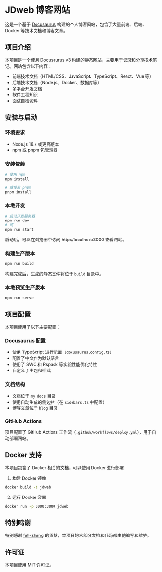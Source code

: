 # JDweb 博客网站

这是一个基于 [Docusaurus](https://docusaurus.io/) 构建的个人博客网站，包含了大量前端、后端、Docker 等技术文档和博客文章。

## 项目介绍

本项目是一个使用 Docusaurus v3 构建的静态网站，主要用于记录和分享技术笔记。网站包含以下内容：

- 前端技术文档（HTML/CSS、JavaScript、TypeScript、React、Vue 等）
- 后端技术文档（Node.js、Docker、数据库等）
- 多平台开发文档
- 软件工程知识
- 面试自检资料

## 安装与启动

### 环境要求

- Node.js 18.x 或更高版本
- npm 或 pnpm 包管理器

### 安装依赖

```bash
# 使用 npm
npm install

# 或使用 pnpm
pnpm install
```

### 本地开发

```bash
# 启动开发服务器
npm run dev
# 或
npm run start
```

启动后，可以在浏览器中访问 http://localhost:3000 查看网站。

### 构建生产版本

```bash
npm run build
```

构建完成后，生成的静态文件将位于 `build` 目录中。

### 本地预览生产版本

```bash
npm run serve
```

## 项目配置

本项目使用了以下主要配置：

### Docusaurus 配置

- 使用 TypeScript 进行配置（`docusaurus.config.ts`）
- 配置了中文作为默认语言
- 使用了 SWC 和 Rspack 等实验性能优化特性
- 自定义了主题和样式

### 文档结构

- 文档位于 `my-docs` 目录
- 使用自动生成的侧边栏（在 `sidebars.ts` 中配置）
- 博客文章位于 `blog` 目录

### GitHub Actions

项目配置了 GitHub Actions 工作流（`.github/workflows/deploy.yml`），用于自动部署网站。

## Docker 支持

本项目包含了 Docker 相关的文档，可以使用 Docker 进行部署：

1. 构建 Docker 镜像

```bash
docker build -t jdweb .
```

2. 运行 Docker 容器

```bash
docker run -p 3000:3000 jdweb
```

## 特别鸣谢

特别感谢 [fall-zhang](https://github.com/fall-zhang) 的贡献，本项目的大部分文档和代码都由他编写和维护。

## 许可证

本项目使用 MIT 许可证。
